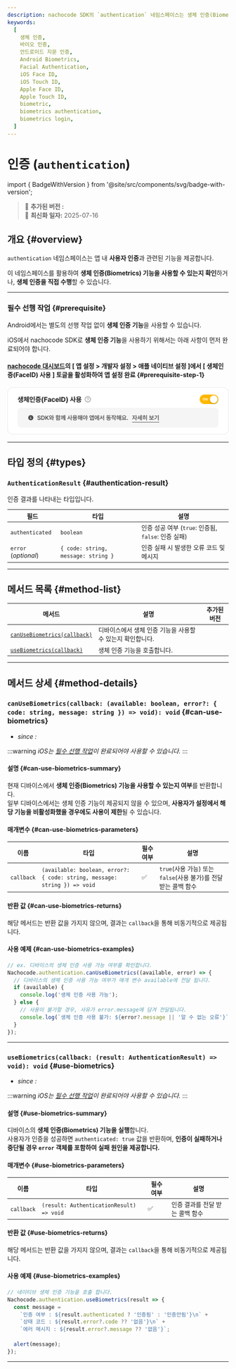 ```yaml
---
description: nachocode SDK의 `authentication` 네임스페이스는 생체 인증(Biometrics)을 지원하여 앱 내에서 사용자 인증을 안전하고 간편하게 처리할 수 있도록 합니다.
keywords:
  [
    생체 인증,
    바이오 인증,
    안드로이드 지문 인증,
    Android Biometrics,
    Facial Authentication,
    iOS Face ID,
    iOS Touch ID,
    Apple Face ID,
    Apple Touch ID,
    biometric,
    biometrics authentication,
    biometrics login,
  ]
---
```


# 인증 (`authentication`)

import { BadgeWithVersion } from '@site/src/components/svg/badge-with-version';

> 🚀 **추가된 버전 :** <BadgeWithVersion type="SDK" version="v1.3.0" link="/docs/releases/v1/sdk/release-v-1-3-0" /> <BadgeWithVersion type="Android" version="v1.3.0" link="/docs/releases/v1/app-source/android/release-v-1-3-0" /> <BadgeWithVersion type="iOS" version="v1.3.0" link="/docs/releases/v1/app-source/ios/release-v-1-3-0" />  
> 🔔 **최신화 일자:** 2025-07-16

## **개요** {#overview}

`authentication` 네임스페이스는 앱 내 **사용자 인증**과 관련된 기능을 제공합니다.

이 네임스페이스를 활용하여 **생체 인증(Biometrics) 기능을 사용할 수 있는지 확인**하거나, **생체 인증을 직접 수행**할 수 있습니다.

---

### **필수 선행 작업** {#prerequisite}

Android에서는 별도의 선행 작업 없이 **생체 인증 기능**을 사용할 수 있습니다.

iOS에서 nachocode SDK로 **생체 인증 기능**을 사용하기 위해서는 아래 사항이 먼저 완료되어야 합니다.

#### [nachocode 대시보드](https://nachocode.io/?utm_source=docs&utm_medium=documentation&utm_campaign=devguide)의 [ 앱 설정 > 개발자 설정 > 애플 네이티브 설정 ]에서 [ 생체인증(FaceID) 사용 ] 토글을 활성화하여 앱 설정 완료 {#prerequisite-step-1}

![nachocode_developer_apple_biometrics](/img/docs/authentication/nachocode_developer_apple_biometrics.png)

---

## **타입 정의** {#types}

### **`AuthenticationResult`** {#authentication-result}

인증 결과를 나타내는 타입입니다.

| 필드                 | 타입                                | 설명                                                |
| -------------------- | ----------------------------------- | --------------------------------------------------- |
| `authenticated`      | `boolean`                           | 인증 성공 여부 (`true`: 인증됨, `false`: 인증 실패) |
| `error` (_optional_) | `{ code: string, message: string }` | 인증 실패 시 발생한 오류 코드 및 메시지             |

---

## **메서드 목록** {#method-list}

| 메서드                                              | 설명                                                       | 추가된 버전                                                                                   |
| --------------------------------------------------- | ---------------------------------------------------------- | --------------------------------------------------------------------------------------------- |
| [`canUseBiometrics(callback)`](#can-use-biometrics) | 디바이스에서 생체 인증 기능을 사용할 수 있는지 확인합니다. | <BadgeWithVersion type="SDK" version="v1.3.0" link="/docs/releases/v1/sdk/release-v-1-3-0" /> |
| [`useBiometrics(callback)`](#use-biometrics)        | 생체 인증 기능을 호출합니다.                               | <BadgeWithVersion type="SDK" version="v1.3.0" link="/docs/releases/v1/sdk/release-v-1-3-0" /> |

---

## **메서드 상세** {#method-details}

### **`canUseBiometrics(callback: (available: boolean, error?: { code: string, message: string }) => void): void`** {#can-use-biometrics}

- _since :_ <BadgeWithVersion type="SDK" version="v1.3.0" link="/docs/releases/v1/sdk/release-v-1-3-0" />

:::warning
_iOS는 [필수 선행 작업](#prerequisite)이 완료되어야 사용할 수 있습니다._
:::

#### 설명 {#can-use-biometrics-summary}

현재 디바이스에서 **생체 인증(Biometrics) 기능을 사용할 수 있는지 여부**를 반환합니다.  
일부 디바이스에서는 생체 인증 기능이 제공되지 않을 수 있으며, **사용자가 설정에서 해당 기능을 비활성화했을 경우에도 사용이 제한**될 수 있습니다.

#### 매개변수 {#can-use-biometrics-parameters}

| 이름       | 타입                                                                      | 필수 여부 | 설명                                                            |
| ---------- | ------------------------------------------------------------------------- | --------- | --------------------------------------------------------------- |
| `callback` | `(available: boolean, error?: { code: string, message: string }) => void` | ✅        | `true`(사용 가능) 또는 `false`(사용 불가)를 전달 받는 콜백 함수 |

#### 반환 값 {#can-use-biometrics-returns}

해당 메서드는 반환 값을 가지지 않으며, 결과는 `callback`을 통해 비동기적으로 제공됩니다.

#### 사용 예제 {#can-use-biometrics-examples}

```javascript
// ex. 디바이스의 생체 인증 사용 가능 여부를 확인합니다.
Nachocode.authentication.canUseBiometrics((available, error) => {
  // 디바이스의 생체 인증 사용 가능 여부가 매개 변수 available에 전달 됩니다.
  if (available) {
    console.log('생체 인증 사용 가능');
  } else {
    // 사용이 불가할 경우, 사유가 error.message에 담겨 전달됩니다.
    console.log(`생체 인증 사용 불가: ${error?.message || '알 수 없는 오류'}`);
  }
});
```

---

### **`useBiometrics(callback: (result: AuthenticationResult) => void): void`** {#use-biometrics}

- _since :_ <BadgeWithVersion type="SDK" version="v1.3.0" link="/docs/releases/v1/sdk/release-v-1-3-0" />

:::warning
_iOS는 [필수 선행 작업](#prerequisite)이 완료되어야 사용할 수 있습니다._
:::

#### 설명 {#use-biometrics-summary}

디바이스의 **생체 인증(Biometrics) 기능을 실행**합니다.  
사용자가 인증을 성공하면 `authenticated: true` 값을 반환하며, **인증이 실패하거나 중단될 경우 `error` 객체를 포함하여 실패 원인을 제공합니다.**

#### 매개변수 {#use-biometrics-parameters}

| 이름       | 타입                                     | 필수 여부 | 설명                            |
| ---------- | ---------------------------------------- | --------- | ------------------------------- |
| `callback` | `(result: AuthenticationResult) => void` | ✅        | 인증 결과를 전달 받는 콜백 함수 |

#### 반환 값 {#use-biometrics-returns}

해당 메서드는 반환 값을 가지지 않으며, 결과는 `callback`을 통해 비동기적으로 제공됩니다.

#### 사용 예제 {#use-biometrics-examples}

```javascript
// 네이티브 생체 인증 기능을 호출 합니다.
Nachocode.authentication.useBiometrics(result => {
  const message =
    `인증 여부 : ${result.authenticated ? '인증됨' : '인증안됨'}\n` +
    `상태 코드 : ${result.error?.code ?? '없음'}\n` +
    `에러 메시지 : ${result.error?.message ?? '없음'}`;

  alert(message);
});
```

---
